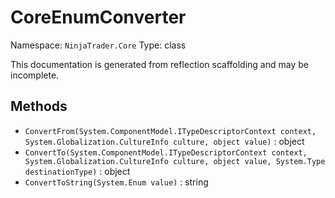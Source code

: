 # CoreEnumConverter

Namespace: `NinjaTrader.Core`
Type: class

This documentation is generated from reflection scaffolding and may be incomplete.

## Methods
- `ConvertFrom(System.ComponentModel.ITypeDescriptorContext context, System.Globalization.CultureInfo culture, object value)` : object
- `ConvertTo(System.ComponentModel.ITypeDescriptorContext context, System.Globalization.CultureInfo culture, object value, System.Type destinationType)` : object
- `ConvertToString(System.Enum value)` : string
